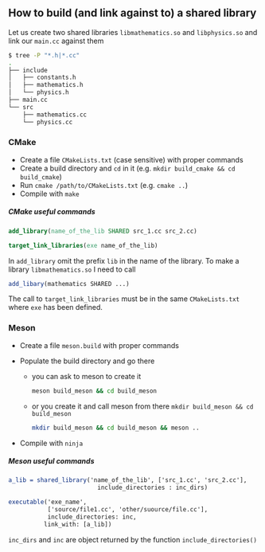 ## How to build (and link against to) a shared library

Let us create two shared libraries `libmathematics.so` and `libphysics.so` and link our `main.cc`  against them

```bash
$ tree -P "*.h|*.cc"
.
├── include
│   ├── constants.h
│   ├── mathematics.h
│   └── physics.h
├── main.cc
└── src
    ├── mathematics.cc
    └── physics.cc
```

### CMake

- Create a file `CMakeLists.txt` (case sensitive) with proper commands
- Create a build directory and `cd` in it (e.g. `mkdir build_cmake && cd build_cmake`)
- Run `cmake /path/to/CMakeLists.txt` (e.g. `cmake ..`) 
- Compile with `make`

##### CMake useful commands

```cmake
add_library(name_of_the_lib SHARED src_1.cc src_2.cc)

target_link_libraries(exe name_of_the_lib)
```

In `add_library` omit the prefix `lib` in the name of the library. To make a library `libmathematics.so` I need to call

```cmake
add_libary(mathematics SHARED ...)
```



The call to `target_link_libraries` must be in the same `CMakeLists.txt` where `exe` has been defined.

### Meson

- Create a file `meson.build` with proper commands

- Populate the build directory and go there

  - you can ask to meson to create it 

    ```bash
    meson build_meson && cd build_meson
    ```

  - or you create it and call meson from there `mkdir build_meson && cd build_meson`

    ```bash
    mkdir build_meson && cd build_meson && meson ..
    ```

- Compile with `ninja`

##### Meson useful commands

```cmake
a_lib = shared_library('name_of_the_lib', ['src_1.cc', 'src_2.cc'],
                         include_directories : inc_dirs)

executable('exe_name', 
           ['source/file1.cc', 'other/suource/file.cc'], 
           include_directories: inc,
          link_with: [a_lib])
```

`inc_dirs` and `inc` are object returned by the function `include_directories()` 

